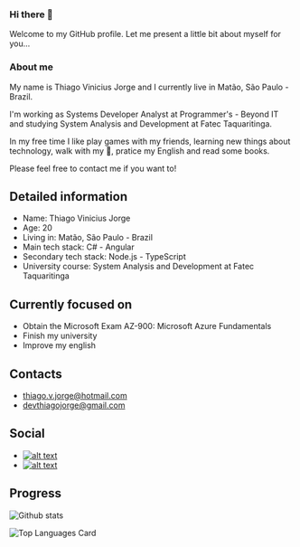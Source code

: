 ### Hi there 👋
Welcome to my GitHub profile. Let me present a little bit about myself for you...

### About me
My name is Thiago Vinicius Jorge and I currently live in Matão, São Paulo - Brazil.

I'm working as Systems Developer Analyst at Programmer's - Beyond IT and studying System Analysis and Development at Fatec Taquaritinga.

In my free time I like play games with my friends, learning new things about technology, walk with my 🐶, pratice my English and read some books.

Please feel free to contact me if you want to!

## Detailed information
* Name: Thiago Vinicius Jorge
* Age: 20
* Living in: Matão, São Paulo - Brazil
* Main tech stack: C# - Angular
* Secondary tech stack: Node.js - TypeScript
* University course: System Analysis and Development at Fatec Taquaritinga

## Currently focused on
* Obtain the Microsoft Exam AZ-900: Microsoft Azure Fundamentals
* Finish my university
* Improve my english 

## Contacts
* thiago.v.jorge@hotmail.com
* devthiagojorge@gmail.com

## Social 
* [![alt text][1.1]][1]
* [![alt text][2.1]][2]

[1.1]: https://img.shields.io/badge/LinkedIn-0077B5?style=for-the-badge&logo=linkedin&logoColor=white 
[2.1]: https://img.shields.io/badge/Instagram-E4405F?style=for-the-badge&logo=instagram&logoColor=white 

[1]: https://www.linkedin.com/in/thiago-jorge-b6346417a/
[2]: https://www.instagram.com/thiagovjorge/

## Progress
![Github stats](https://github-readme-stats.vercel.app/api?username=devThiagoJorge&theme=highcontrast&show_icons=true&count_private=true)

![Top Languages Card](https://github-readme-stats.vercel.app/api/top-langs/?username=devThiagoJorge&layout=compact)




